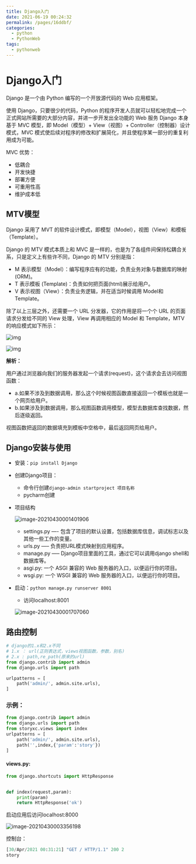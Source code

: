 ```yaml
---
title: Django入门
date: 2021-06-19 00:24:32
permalink: /pages/16ddbf/
categories: 
  - python
  - PythonWeb
tags: 
  - pythonweb
---
```

# Django入门

Django 是一个由 Python 编写的一个开放源代码的 Web 应用框架。

使用 Django，只要很少的代码，Python 的程序开发人员就可以轻松地完成一个正式网站所需要的大部分内容，并进一步开发出全功能的 Web 服务 Django 本身基于 MVC 模型，即 Model（模型）+ View（视图）+ Controller（控制器）设计模式，MVC 模式使后续对程序的修改和扩展简化，并且使程序某一部分的重复利用成为可能。

MVC 优势：

- 低耦合
- 开发快捷
- 部署方便
- 可重用性高
- 维护成本低

## MTV模型

Django 采用了 MVT 的软件设计模式，即模型（Model），视图（View）和模板（Template）。

Django 的 MTV 模式本质上和 MVC 是一样的，也是为了各组件间保持松耦合关系，只是定义上有些许不同，Django 的 MTV 分别是指：

- M 表示模型（Model）：编写程序应有的功能，负责业务对象与数据库的映射(ORM)。
- T 表示模板 (Template)：负责如何把页面(html)展示给用户。
- V 表示视图（View）：负责业务逻辑，并在适当时候调用 Model和 Template。

除了以上三层之外，还需要一个 URL 分发器，它的作用是将一个个 URL 的页面请求分发给不同的 View 处理，View 再调用相应的 Model 和 Template，MTV 的响应模式如下所示：

![img](https://io.storyxc.com/MTV-Diagram.png)

![img](https://io.storyxc.com/1589777036-2760-fs1oSv4dOWAwC5yW.png)

**解析：**

用户通过浏览器向我们的服务器发起一个请求(request)，这个请求会去访问视图函数：

- a.如果不涉及到数据调用，那么这个时候视图函数直接返回一个模板也就是一个网页给用户。
- b.如果涉及到数据调用，那么视图函数调用模型，模型去数据库查找数据，然后逐级返回。

视图函数把返回的数据填充到模板中空格中，最后返回网页给用户。



## Django安装与使用

- 安装：`pip install Django`

- 创建Django项目：

  - 命令行创建`django-admin startproject 项目名称`
  - pycharm创建 

- 项目结构

  ![image-20210430001401906](https://io.storyxc.com/image-20210430001401906.png)

  - settings.py —- 包含了项目的默认设置，包括数据库信息，调试标志以及其他一些工作的变量。
  - urls.py —– 负责把URL模式映射到应用程序。
  - manage.py —– Django项目里面的工具，通过它可以调用django shell和数据库等。
  - asgi.py: 一个 ASGI 兼容的 Web 服务器的入口，以便运行你的项目。
  - wsgi.py: 一个 WSGI 兼容的 Web 服务器的入口，以便运行你的项目。

- 启动：`python manage.py runserver 8001`

  - 访问localhost:8001

  ![image-20210430001707060](https://io.storyxc.com/image-20210430001707060.png)

## 路由控制

```python
# django的1.x和2.x不同
# 1.x ： url(正则表达式，views视图函数，参数，别名)
# 2.x : path,re_path(原来的url)
from django.contrib import admin
from django.urls import path

urlpatterns = [
    path('admin/', admin.site.urls),
]
```

### 示例：

```python
from django.contrib import admin
from django.urls import path
from storyxc.views import index
urlpatterns = [
    path('admin/', admin.site.urls),
    path('',index,{'param':'story'})
]

```

#### views.py:

```python
from django.shortcuts import HttpResponse


def index(request,param):
    print(param)
    return HttpResponse('ok')
```



启动应用后访问localhost:8000

![image-20210430003356198](https://io.storyxc.com/image-20210430003356198.png)

控制台：

```python
[30/Apr/2021 00:31:21] "GET / HTTP/1.1" 200 2
story
```


